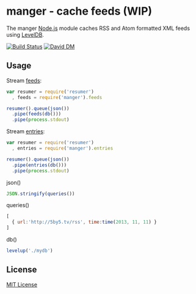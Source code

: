 # manger - cache feeds (WIP) 

The manger [Node.js](http://nodejs.org/) module caches RSS and Atom formatted XML feeds using [LevelDB](https://github.com/rvagg/node-levelup).

[![Build Status](https://secure.travis-ci.org/michaelnisi/manger.png)](http://travis-ci.org/michaelnisi/manger) [![David DM](https://david-dm.org/michaelnisi/manger.png)](http://david-dm.org/michaelnisi/manger)

## Usage

Stream [feeds](https://github.com/michaelnisi/pickup#eventfeed):
```js
var resumer = require('resumer')
  , feeds = require('manger').feeds

resumer().queue(json())
  .pipe(feeds(db()))
  .pipe(process.stdout)
```

Stream [entries](https://github.com/michaelnisi/pickup#evententry):
```js
var resumer = require('resumer')
  , entries = require('manger').entries

resumer().queue(json())
  .pipe(entries(db()))
  .pipe(process.stdout)
```

json()
```js
JSON.stringify(queries())
```
queries()
```js
[
  { url:'http://5by5.tv/rss', time:time(2013, 11, 11) }
]
```
db()
```js
levelup('./mydb')
```

## License

[MIT License](https://raw.github.com/michaelnisi/manger/master/LICENSE)

